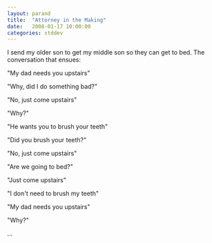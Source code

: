 ```yaml
---
layout: parand
title:  "Attorney in the Making"
date:   2008-01-17 10:00:00
categories: stddev
---
```

I send my older son to get my middle son so they can get to bed. The conversation that ensues:

"My dad needs you upstairs"

"Why, did I do something bad?"

"No, just come upstairs"

"Why?"

"He wants you to brush your teeth"

"Did you brush your teeth?"

"No, just come upstairs"

"Are we going to bed?"

"Just come upstairs"

"I don't need to brush my teeth"

"My dad needs you upstairs"

"Why?"

…
